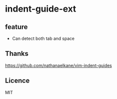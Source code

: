 # indent-guide-ext

## feature

- Can detect both tab and space

## Thanks
https://github.com/nathanaelkane/vim-indent-guides

## Licence
MIT
